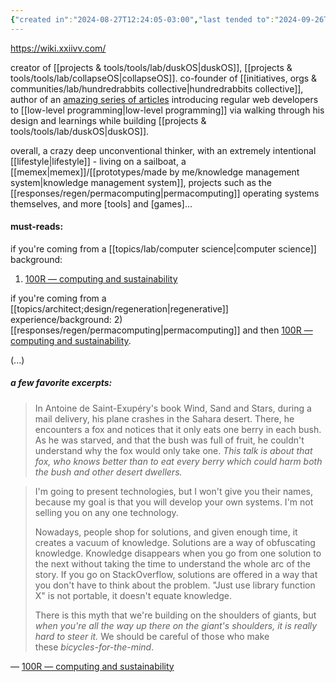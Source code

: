 ```yaml
---
{"created in":"2024-08-27T12:24:05-03:00","last tended to":"2024-09-26T15:23:11-03:00","tags":["person","permacomputing","regeneration","lab","design","OSdesign","🌿"],"dg-publish":true,"relevancescore":94,"notestage":["🌿"],"permalink":"/people/references/lab/devine-lu-linvega/","dgPassFrontmatter":true,"created":"2024-08-27T12:24:05.811-03:00","updated":"2024-09-26T15:23:12.224-03:00"}
---
```


https://wiki.xxiivv.com/

creator of [[projects & tools/tools/lab/duskOS\|duskOS]], [[projects & tools/tools/lab/collapseOS\|collapseOS]]. co-founder of [[initiatives, orgs & communities/lab/hundredrabbits collective\|hundredrabbits collective]], author of an [amazing series of articles](http://tumbleforth.hardcoded.net/) introducing regular web developers to [[low-level programming\|low-level programming]] via walking through his design and learnings while building [[projects & tools/tools/lab/duskOS\|duskOS]].

overall, a crazy deep unconventional thinker, with an extremely intentional [[lifestyle\|lifestyle]] - living on a sailboat, a [[memex\|memex]]/[[prototypes/made by me/knowledge management system\|knowledge management system]], projects such as the [[responses/regen/permacomputing\|permacomputing]] operating systems themselves, and more [tools] and [games]...

#### must-reads:

if you're coming from a [[topics/lab/computer science\|computer science]] background:
1) [100R — computing and sustainability](https://100r.co/site/computing_and_sustainability.html)

if you're coming from a [[topics/architect;design/regeneration\|regenerative]] experience/background:
2) [[responses/regen/permacomputing\|permacomputing]] and then [100R — computing and sustainability](https://100r.co/site/computing_and_sustainability.html).

(...)

##### a few favorite excerpts:

> In Antoine de Saint-Exupéry's book Wind, Sand and Stars, during a mail delivery, his plane crashes in the Sahara desert. There, he encounters a fox and notices that it only eats one berry in each bush. As he was starved, and that the bush was full of fruit, he couldn't understand why the fox would only take one. *This talk is about that fox, who knows better than to eat every berry which could harm both the bush and other desert dwellers.*

> I'm going to present technologies, but I won't give you their names, because my goal is that you will develop your own systems. I'm not selling you on any one technology.
> 
> Nowadays, people shop for solutions, and given enough time, it creates a vacuum of knowledge. Solutions are a way of obfuscating knowledge. Knowledge disappears when you go from one solution to the next without taking the time to understand the whole arc of the story. If you go on StackOverflow, solutions are offered in a way that you don't have to think about the problem. "Just use library function X" is not portable, it doesn't equate knowledge.
> 
> There is this myth that we're building on the shoulders of giants, but *when you're all the way up there on the giant's shoulders, it is really hard to steer it.* We should be careful of those who make these _bicycles-for-the-mind_.

— [100R — computing and sustainability](https://100r.co/site/computing_and_sustainability.html)